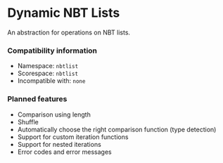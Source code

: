 # Dynamic NBT Lists
An abstraction for operations on NBT lists.

### Compatibility information
- Namespace: `nbtlist`
- Scorespace: `nbtlist`
- Incompatible with: `none`

### Planned features
- Comparison using length
- Shuffle
- Automatically choose the right comparison function (type detection)
- Support for custom iteration functions
- Support for nested iterations
- Error codes and error messages
